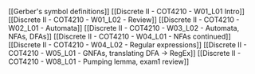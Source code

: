 [[Gerber's symbol definitions]]
[[Discrete II - COT4210 - W01_L01 Intro]]
[[Discrete II - COT4210 - W01_L02 - Review]]
[[Discrete II - COT4210 - W02_L01 - Automata]]
[[Discrete II - COT4210 - W03_L02 - Automata, NFAs, DFAs]]
[[Discrete II - COT4210 - W04_L01 - NFAs continued]]
[[Discrete II - COT4210 - W04_L02 - Regular expressions]]
[[Discrete II - COT4210 - W05_L01 - GNFAs, translating DFA -> RegEx]]
[[Discrete II - COT4210 - W08_L01 - Pumping lemma, exam1 review]]